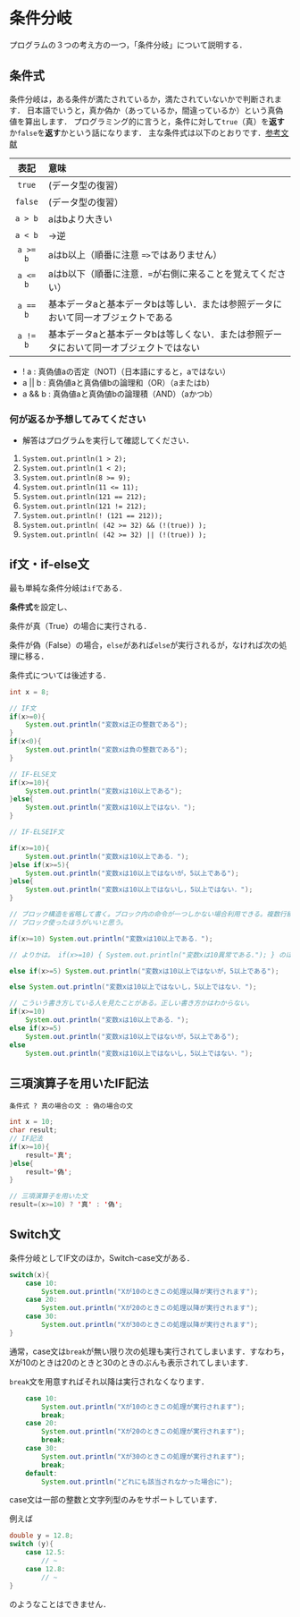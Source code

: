 #  条件分岐
プログラムの３つの考え方の一つ，「条件分岐」について説明する．
## 条件式
条件分岐は，ある条件が満たされているか，満たされていないかで判断されます．
日本語でいうと，真か偽か（あっているか，間違っているか）という真偽値を算出します．
プログラミング的に言うと，条件に対して`true`（真）を**返す**か`false`を**返す**かという話になります．
主な条件式は以下のとおりです．[参考文献](http://www.kusa.ac.jp/~kajiura/java/console/operators.htm)

表記|意味
:-:|:--
`true`|(データ型の復習）
`false`|(データ型の復習）
`a > b`| aはbより大きい
`a < b`| →逆
`a >= b`| aはb以上（順番に注意 `=>`ではありません）
`a <= b`| aはb以下（順番に注意．`=`が右側に来ることを覚えてください）
`a == b`| 基本データaと基本データbは等しい．または参照データにおいて同一オブジェクトである
`a != b`| 基本データaと基本データbは等しくない．または参照データにおいて同一オブジェクトではない


- ! a :  真偽値aの否定（NOT)（日本語にすると，aではない）
- a || b : 真偽値aと真偽値bの論理和（OR）（aまたはb）
- a && b : 真偽値aと真偽値bの論理積（AND）（aかつb）

### 何が返るか予想してみてください
- 解答はプログラムを実行して確認してください．

1. `System.out.println(1 > 2);`
2. `System.out.println(1 < 2);`
3. `System.out.println(8 >= 9);`
4. `System.out.println(11 <= 11);`
5. `System.out.println(121 == 212);`
6. `System.out.println(121 != 212);`
7. `System.out.println(! (121 == 212));`
8. `System.out.println( (42 >= 32) && (!(true)) );`
9. `System.out.println( (42 >= 32) || (!(true)) );`

## if文・if-else文
最も単純な条件分岐は`if`である．

**条件式**を設定し、

条件が真（True）の場合に実行される．

条件が偽（False）の場合，`else`があれば`else`が実行されるが，なければ次の処理に移る．

条件式については後述する．

```java
int x = 8;

// IF文
if(x>=0){
    System.out.println("変数xは正の整数である");
}
if(x<0){
    System.out.println("変数xは負の整数である");
}

// IF-ELSE文
if(x>=10){
    System.out.println("変数xは10以上である");
}else{
    System.out.println("変数xは10以上ではない．");
}

// IF-ELSEIF文

if(x>=10){
    System.out.println("変数xは10以上である．");
}else if(x>=5){
    System.out.println("変数xは10以上ではないが，5以上である");
}else{
    System.out.println("変数xは10以上ではないし，5以上ではない．");
}

// ブロック構造を省略して書く。ブロック内の命令が一つしかない場合利用できる。複数行続くと見栄えが悪くなったりする
// ブロック使ったほうがいいと思う。

if(x>=10) System.out.println("変数xは10以上である．");

// よりかは。 if(x>=10) { System.out.println("変数xは10異常である."); } のほうがまだ綺麗。

else if(x>=5) System.out.println("変数xは10以上ではないが，5以上である");

else System.out.println("変数xは10以上ではないし，5以上ではない．");

// こういう書き方している人を見たことがある。正しい書き方かはわからない。
if(x>=10)
    System.out.println("変数xは10以上である．");
else if(x>=5)
    System.out.println("変数xは10以上ではないが，5以上である");
else
    System.out.println("変数xは10以上ではないし，5以上ではない．");
```

## 三項演算子を用いたIF記法

`条件式 ? 真の場合の文 : 偽の場合の文`

```java
int x = 10;
char result;
// IF記法
if(x>=10){
    result='真';
}else{
    result='偽';
}

// 三項演算子を用いた文
result=(x>=10) ? '真' : '偽';
```

## Switch文

条件分岐としてIF文のほか，Switch-case文がある．

```java
switch(x){
    case 10:
        System.out.println("Xが10のときこの処理以降が実行されます");
    case 20:
        System.out.println("Xが20のときこの処理以降が実行されます");
    case 30:
        System.out.println("Xが30のときこの処理以降が実行されます");
}
```

通常，case文は`break`が無い限り次の処理も実行されてしまいます．すなわち，Xが10のときは20のときと30のときのぶんも表示されてしまいます．

`break`文を用意すればそれ以降は実行されなくなります．

```java
    case 10:
        System.out.println("Xが10のときこの処理が実行されます");
        break;
    case 20:
        System.out.println("Xが20のときこの処理が実行されます");
        break;
    case 30:
        System.out.println("Xが30のときこの処理が実行されます");
        break;
    default:
        System.out.println("どれにも該当されなかった場合に");
```
case文は一部の整数と文字列型のみをサポートしています．

例えば
```java
double y = 12.8;
switch (y){
    case 12.5:
        // ~
    case 12.8:
        // ~
}
```
のようなことはできません．
